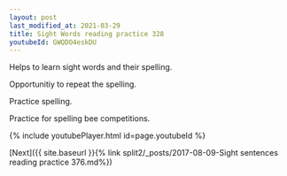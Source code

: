 ```yaml
---
layout: post
last_modified_at: 2021-03-29
title: Sight Words reading practice 328
youtubeId: GWQDO4eskDU
---
```

 
 
Helps to learn sight words and their spelling.

Opportunitiy to repeat the spelling. 

Practice spelling. 
 
Practice for spelling bee competitions. 
 
{% include youtubePlayer.html id=page.youtubeId %}
 
 

[Next]({{ site.baseurl }}{% link  split2/_posts/2017-08-09-Sight sentences reading practice 376.md%})
 
